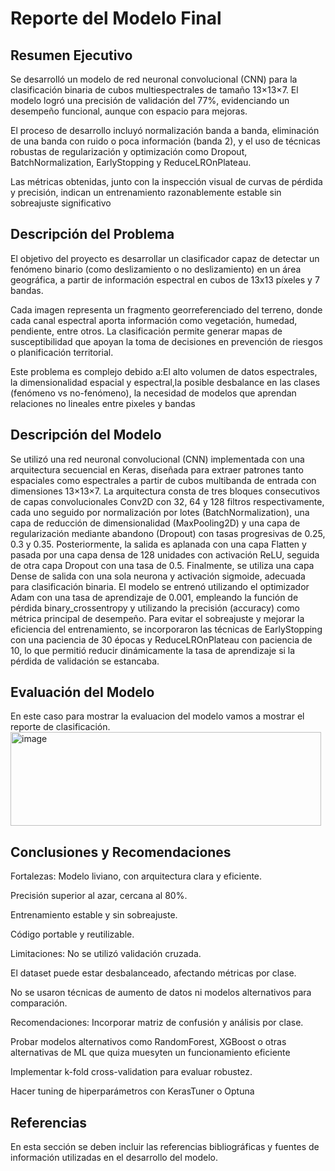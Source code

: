 # Reporte del Modelo Final

## Resumen Ejecutivo

Se desarrolló un modelo de red neuronal convolucional (CNN) para la clasificación binaria de cubos multiespectrales de tamaño 13×13×7. El modelo logró una precisión de validación del 77%, evidenciando un desempeño funcional, aunque con espacio para mejoras.

El proceso de desarrollo incluyó normalización banda a banda, eliminación de una banda con ruido o poca información (banda 2), y el uso de técnicas robustas de regularización y optimización como Dropout, BatchNormalization, EarlyStopping y ReduceLROnPlateau.

Las métricas obtenidas, junto con la inspección visual de curvas de pérdida y precisión, indican un entrenamiento razonablemente estable sin sobreajuste significativo

## Descripción del Problema

El objetivo del proyecto es desarrollar un clasificador capaz de detectar un fenómeno binario (como deslizamiento o no deslizamiento) en un área geográfica, a partir de información espectral en cubos de 13x13 píxeles y 7 bandas.

Cada imagen representa un fragmento georreferenciado del terreno, donde cada canal espectral aporta información como vegetación, humedad, pendiente, entre otros. La clasificación permite generar mapas de susceptibilidad que apoyan la toma de decisiones en prevención de riesgos o planificación territorial.

Este problema es complejo debido a:El alto volumen de datos espectrales, la dimensionalidad espacial y espectral,la posible desbalance en las clases (fenómeno vs no-fenómeno), la necesidad de modelos que aprendan relaciones no lineales entre pixeles y bandas

## Descripción del Modelo

Se utilizó una red neuronal convolucional (CNN) implementada con una arquitectura secuencial en Keras, diseñada para extraer patrones tanto espaciales como espectrales a partir de cubos multibanda de entrada con dimensiones 13×13×7. La arquitectura consta de tres bloques consecutivos de capas convolucionales Conv2D con 32, 64 y 128 filtros respectivamente, cada uno seguido por normalización por lotes (BatchNormalization), una capa de reducción de dimensionalidad (MaxPooling2D) y una capa de regularización mediante abandono (Dropout) con tasas progresivas de 0.25, 0.3 y 0.35. Posteriormente, la salida es aplanada con una capa Flatten y pasada por una capa densa de 128 unidades con activación ReLU, seguida de otra capa Dropout con una tasa de 0.5. Finalmente, se utiliza una capa Dense de salida con una sola neurona y activación sigmoide, adecuada para clasificación binaria. El modelo se entrenó utilizando el optimizador Adam con una tasa de aprendizaje de 0.001, empleando la función de pérdida binary_crossentropy y utilizando la precisión (accuracy) como métrica principal de desempeño. Para evitar el sobreajuste y mejorar la eficiencia del entrenamiento, se incorporaron las técnicas de EarlyStopping con una paciencia de 30 épocas y ReduceLROnPlateau con paciencia de 10, lo que permitió reducir dinámicamente la tasa de aprendizaje si la pérdida de validación se estancaba.

## Evaluación del Modelo

En este caso para mostrar la evaluacion del modelo vamos a mostrar el reporte de clasificación.
<img width="497" height="150" alt="image" src="https://github.com/user-attachments/assets/0cd1b726-9cc2-4172-9a45-57044b495e29" />

  


## Conclusiones y Recomendaciones

Fortalezas:
Modelo liviano, con arquitectura clara y eficiente.

Precisión superior al azar, cercana al 80%.

Entrenamiento estable y sin sobreajuste.

Código portable y reutilizable.

Limitaciones:
No se utilizó validación cruzada.

El dataset puede estar desbalanceado, afectando métricas por clase.

No se usaron técnicas de aumento de datos ni modelos alternativos para comparación.

Recomendaciones:
Incorporar matriz de confusión y análisis por clase.

Probar modelos alternativos como RandomForest, XGBoost o otras alternativas de ML que quiza muesyten un funcionamiento eficiente

Implementar k-fold cross-validation para evaluar robustez.

Hacer tuning de hiperparámetros con KerasTuner o Optuna

## Referencias

En esta sección se deben incluir las referencias bibliográficas y fuentes de información utilizadas en el desarrollo del modelo.
